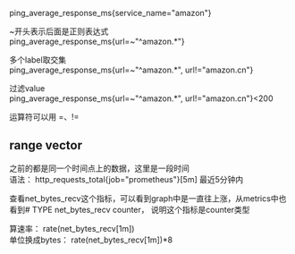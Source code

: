 ping_average_response_ms{service_name="amazon"}

~开头表示后面是正则表达式  
ping_average_response_ms{url=~"^amazon.*"}

多个label取交集  
ping_average_response_ms{url=~"^amazon.*", url!="amazon.cn"}

过滤value  
ping_average_response_ms{url=~"^amazon.*", url!="amazon.cn"}<200

运算符可以用 =、!=

## range vector

之前的都是同一个时间点上的数据，这里是一段时间  
语法： http_requests_total{job="prometheus"}[5m] 最近5分钟内  

查看net_bytes_recv这个指标，可以看到graph中是一直往上涨，从metrics中也看到# TYPE net_bytes_recv counter，
说明这个指标是counter类型

算速率：  rate(net_bytes_recv[1m])  
单位换成bytes：  rate(net_bytes_recv[1m])*8